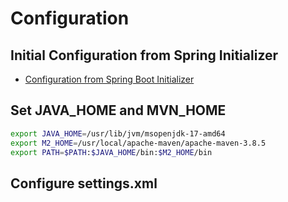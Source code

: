# Configuration


## Initial Configuration from Spring Initializer

- [Configuration from Spring Boot Initializer](https://start.spring.io/#!type=maven-project&language=java&platformVersion=2.6.6&packaging=jar&jvmVersion=17&groupId=com.demo.todoapi&artifactId=springboot-todo-h2-api-container&name=todo-api-container&description=Basic%20TODO%20API%20demo%20with%20SpringBoot%20and%20H2%20using%20containers%20for%20Demos&packageName=com.demo.todoapi&dependencies=web,data-jpa,h2,lombok,devtools,validation)

## Set JAVA_HOME and MVN_HOME

```bash
export JAVA_HOME=/usr/lib/jvm/msopenjdk-17-amd64
export M2_HOME=/usr/local/apache-maven/apache-maven-3.8.5
export PATH=$PATH:$JAVA_HOME/bin:$M2_HOME/bin
```

## Configure settings.xml